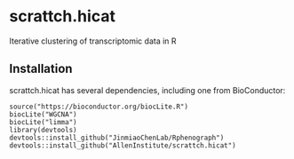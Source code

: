 # scrattch.hicat
Iterative clustering of transcriptomic data in R
## Installation

scrattch.hicat has several dependencies, including one from BioConductor:
```
source("https://bioconductor.org/biocLite.R")
biocLite("WGCNA")
biocLite("limma")
library(devtools)
devtools::install_github("JinmiaoChenLab/Rphenograph")
devtools::install_github("AllenInstitute/scrattch.hicat")
```
